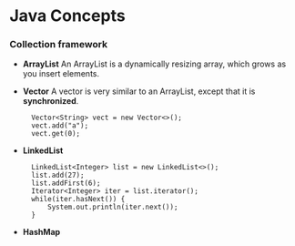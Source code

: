 # Java Concepts

### Collection framework
* **ArrayList** An ArrayList is a dynamically resizing array, which grows as you insert elements.

* **Vector** A vector is very similar to an ArrayList, except that it is **synchronized**.
        
        Vector<String> vect = new Vector<>();
        vect.add("a");
        vect.get(0);

* **LinkedList**

        LinkedList<Integer> list = new LinkedList<>();
        list.add(27);
        list.addFirst(6);
        Iterator<Integer> iter = list.iterator();
        while(iter.hasNext()) {
            System.out.println(iter.next());
        }

* **HashMap**
